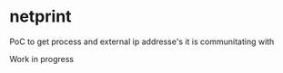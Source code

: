 # netprint

PoC to get process and external ip addresse's it is communitating with

Work in progress